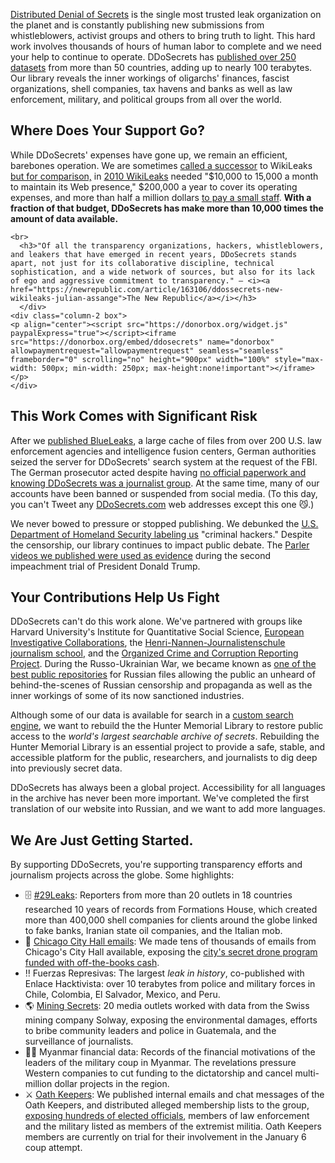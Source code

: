 

[Distributed Denial of Secrets](https://en.wikipedia.org/wiki/Distributed_Denial_of_Secrets) is the single most trusted leak organization on the planet and is constantly publishing new submissions from whistleblowers, activist groups and others to bring truth to light. This hard work involves thousands of hours of human labor to complete and we need your help to continue to operate. DDoSecrets has [published over 250 datasets](https://en.wikipedia.org/wiki/List_of_material_published_by_Distributed_Denial_of_Secrets) from more than 50 countries, adding up to nearly 100 terabytes. Our library reveals the inner workings of oligarchs' finances, fascist organizations, shell companies, tax havens and banks as well as law enforcement, military, and political groups from all over the world.

## Where Does Your Support Go?

<div class="container">
    <div class="column-1 box">While DDoSecrets' expenses have gone up, we remain an efficient, barebones operation. We are sometimes <a href="https://www.wired.com/story/ddosecrets-blueleaks-wikileaks/">called a successor</a> to WikiLeaks <a href="https://www.wired.com/2010/12/wikileaks-spending/"> but for comparison,</a> in <a href="https://www.wsj.com/articles/SB10001424052748704554104575436231926853198">2010 WikiLeaks</a> needed "$10,000 to 15,000 a month to maintain its Web presence," $200,000 a year to cover its operating expenses, and more than half a million dollars <a href="https://www.wired.com/2010/02/wikileaks-budget-woes/">to pay a small staff</a>. <b>With a fraction of that budget, DDoSecrets has make more than 10,000 times the amount of data available.</b>

    <br>
      <h3>"Of all the transparency organizations, hackers, whistleblowers, and leakers that have emerged in recent years, ­­DDoSecrets stands apart, not just for its collaborative discipline, technical sophistication, and a wide network of sources, but also for its lack of ego and aggressive commitment to transparency." — <i><a href="https://newrepublic.com/article/163106/ddossecrets-new-wikileaks-julian-assange">The New Republic</a></i></h3>
      </div>
    <div class="column-2 box">
    <p align="center"><script src="https://donorbox.org/widget.js" paypalExpress="true"></script><iframe src="https://donorbox.org/embed/ddosecrets" name="donorbox" allowpaymentrequest="allowpaymentrequest" seamless="seamless" frameborder="0" scrolling="no" height="900px" width="100%" style="max-width: 500px; min-width: 250px; max-height:none!important"></iframe></p>
    </div>
</div>

## This Work Comes with Significant Risk

After we [published BlueLeaks](https://www.wired.com/2010/02/wikileaks-budget-woes/), a large cache of files from over 200 U.S. law enforcement agencies and intelligence fusion centers, German authorities seized the server for DDoSecrets' search system at the request of the FBI. The German prosecutor acted despite having [no official paperwork and knowing DDoSecrets was a journalist group](https://www.zeit.de/digital/internet/2020-07/blueleaks-ddosecrets-whistleblower-server-beschlagnahmt). At the same time, many of our accounts have been banned or suspended from social media. (To this day, you can't Tweet any [DDoSecrets.com](https://ddosecrets.com/) web addresses except this one 😼.)

We never bowed to pressure or stopped publishing. We debunked the [U.S. Department of Homeland Security labeling us](https://twitter.com/NatSecGeek/status/1538546466242940928) "criminal hackers." Despite the censorship, our library continues to impact public debate. The [Parler videos we published were used as evidence](https://twitter.com/NatSecGeek/status/1538546466242940928) during the second impeachment trial of President Donald Trump.


## Your Contributions Help Us Fight


DDoSecrets can't do this work alone. We've partnered with groups like Harvard University's Institute for Quantitative Social Science, [European Investigative Collaborations](https://en.wikipedia.org/wiki/European_Investigative_Collaborations), the [Henri-Nannen-Journalistenschule journalism school](https://journalistenschule.de/), and the [Organized Crime and Corruption Reporting Project](https://en.wikipedia.org/wiki/Organized_Crime_and_Corruption_Reporting_Project). During the Russo-Ukrainian War, we became known as [one of the best public repositories](https://www.nbcnews.com/tech/security/hackers-flood-internet-say-are-russian-companies-files-rcna21853) for Russian files allowing the public an unheard of behind-the-scenes of Russian censorship and propaganda as well as the inner workings of some of its now sanctioned industries.  


Although some of our data is available for search in a [custom search engine](https://search.ddosecrets.com/data/), we want to rebuild the the Hunter Memorial Library to restore public access to the _world's largest searchable archive of secrets_. Rebuilding the Hunter Memorial Library is an essential project to provide a safe, stable, and accessible platform for the public, researchers, and journalists to dig deep into previously secret data.  


DDoSecrets has always been a global project. Accessibility for all languages in the archive has never been more important. We've completed the first translation of our website into Russian, and we want to add more languages.


## We Are Just Getting Started.

By supporting DDoSecrets, you're supporting transparency efforts and journalism projects across the globe. Some highlights:

- 🗄 [#29Leaks](https://www.occrp.org/en/29leaks/): Reporters from more than 20 outlets in 18 countries researched 10 years of records from Formations House, which created more than 400,000 shell companies for clients around the globe linked to fake banks, Iranian state oil companies, and the Italian mob.
- 🏢 [Chicago City Hall emails](https://chicago.suntimes.com/city-hall/2021/5/10/22428870/chicago-hacked-emails-lori-lightfoot-city-hall-hack-corruption): We made tens of thousands of emails from Chicago's City Hall available, exposing the [city's secret drone program funded with off-the-books cash](https://chicago.suntimes.com/city-hall/2021/5/11/22425299/cpd-chicago-police-drone-secret-emails-hack-lori-lightfoot-dodsecrets-city-hall).
- ‼️ Fuerzas Represivas: The largest *leak in history*, co-published with Enlace Hacktivista: over 10 terabytes from police and military forces in Chile, Colombia, El Salvador, Mexico, and Peru.
- 🌎 [Mining Secrets](https://forbiddenstories.org/kiosk/mining-secrets-all-the-articles/): 20 media outlets worked with data from the Swiss mining company Solway, exposing the environmental damages, efforts to bribe community leaders and police in Guatemala, and the surveillance of journalists.
- 👮🏽 Myanmar financial data: Records of the financial motivations of the leaders of the military coup in Myanmar. The revelations pressure Western companies to cut funding to the dictatorship and cancel multi-million dollar projects in the region.
- ⚔️ [Oath Keepers](https://www.usatoday.com/story/news/politics/2022/10/16/jan-6-oath-keepers-trial-extremist-groups/10484800002/): We published internal emails and chat messages of the Oath Keepers, and distributed alleged membership lists to the group, [exposing hundreds of elected officials](https://www.vanityfair.com/news/2022/09/oath-keepers-leak-membership-rolls), members of law enforcement and the military listed as members of the extremist militia. Oath Keepers members are currently on trial for their involvement in the January 6 coup attempt.
